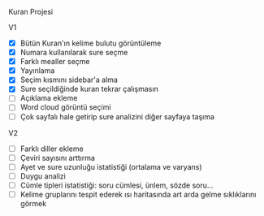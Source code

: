 Kuran Projesi

V1

- [x] Bütün Kuran'ın kelime bulutu görüntüleme
- [x] Numara kullanılarak sure seçme
- [x] Farklı mealler seçme
- [x] Yayınlama
- [x] Seçim kısmını sidebar'a alma
- [x] Sure seçildiğinde kuran tekrar çalışmasın
- [ ] Açıklama ekleme
- [ ] Word cloud görüntü seçimi
- [ ] Çok sayfalı hale getirip sure analizini diğer sayfaya taşıma

V2

- [ ] Farklı diller ekleme
- [ ] Çeviri sayısını arttırma
- [ ] Ayet ve sure uzunluğu istatistiği (ortalama ve varyans)
- [ ] Duygu analizi
- [ ] Cümle tipleri istatistiği: soru cümlesi, ünlem, sözde soru...
- [ ] Kelime gruplarını tespit ederek ısı haritasında art arda gelme sıklıklarını görmek

